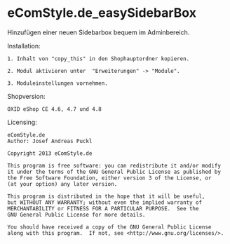 eComStyle.de_easySidebarBox
==========================

Hinzufügen einer neuen Sidebarbox bequem im Adminbereich.


Installation: 

    1. Inhalt von "copy_this" in den Shophauptordner kopieren.
	
	2. Modul aktivieren unter  "Erweiterungen" -> "Module".

	3. Moduleinstellungen vornehmen.
	
Shopversion:

	OXID eShop CE 4.6, 4.7 und 4.8
	
Licensing: 

	eComStyle.de
	Author: Josef Andreas Puckl

	Copyright 2013 eComStyle.de

    This program is free software: you can redistribute it and/or modify
    it under the terms of the GNU General Public License as published by
    the Free Software Foundation, either version 3 of the License, or
    (at your option) any later version.

    This program is distributed in the hope that it will be useful,
    but WITHOUT ANY WARRANTY; without even the implied warranty of
    MERCHANTABILITY or FITNESS FOR A PARTICULAR PURPOSE.  See the
    GNU General Public License for more details.

    You should have received a copy of the GNU General Public License
    along with this program.  If not, see <http://www.gnu.org/licenses/>.
